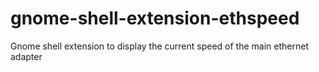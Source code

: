# gnome-shell-extension-ethspeed
Gnome shell extension to display the current speed of the main ethernet adapter
